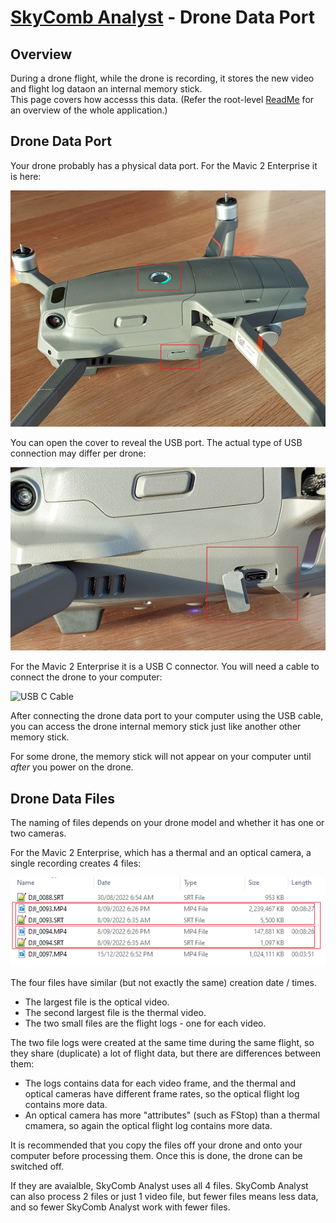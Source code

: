 # [SkyComb Analyst](https://github.com/PhilipQuirke/SkyCombAnalystHelp/blob/main/README.md) - Drone Data Port


## Overview
During a drone flight, while the drone is recording, it stores the new video and flight log dataon an internal memory stick.  
This page covers how accesss this data.
(Refer the root-level [ReadMe](./README.md) for an overview of the whole application.)


## Drone Data Port
Your drone probably has a physical data port. For the Mavic 2 Enterprise it is here:

![Data Port Shut](./Static/DroneDataPortShut.jpg?raw=true "Data Port Shut")

You can open the cover to reveal the USB port. The actual type of USB connection may differ per drone:

![Data Port Open](./Static/DroneDataPortOpen.jpg?raw=true "Data Port Open")

For the Mavic 2 Enterprise it is a USB C connector. You will need a cable to connect the drone to your computer:

![USB C Cable](./Static/DroneDataUsbCable.png?raw=true "USB C Cable")

After connecting the drone data port to your computer using the USB cable, you can access the drone internal memory stick just like another other memory stick.

For some drone, the memory stick will not appear on your computer until *after* you power on the drone. 

## Drone Data Files
The naming of files depends on your drone model and whether it has one or two cameras. 

For the Mavic 2 Enterprise, which has a thermal and an optical camera, a single recording creates 4 files:

![Drone Data Files](./Static/DroneDataFiles.png?raw=true "Drone Data Files")

The four files have similar (but not exactly the same) creation date / times.
- The largest file is the optical video.
- The second largest file is the thermal video.
- The two small files are the flight logs - one for each video.

The two file logs were created at the same time during the same flight, so they share (duplicate) a lot of flight data, but there are differences between them:
- The logs contains data for each video frame, and the thermal and optical cameras have different frame rates, so the optical flight log contains more data.
- An optical camera has more "attributes" (such as FStop) than a thermal cmamera, so again the optical flight log contains more data.

It is recommended that you copy the files off your drone and onto your computer before processing them. Once this is done, the drone can be switched off. 

If they are avaialble, SkyComb Analyst uses all 4 files.
SkyComb Analyst can also process 2 files or just 1 video file, but fewer files means less data, and so fewer SkyComb Analyst work with fewer files.   
